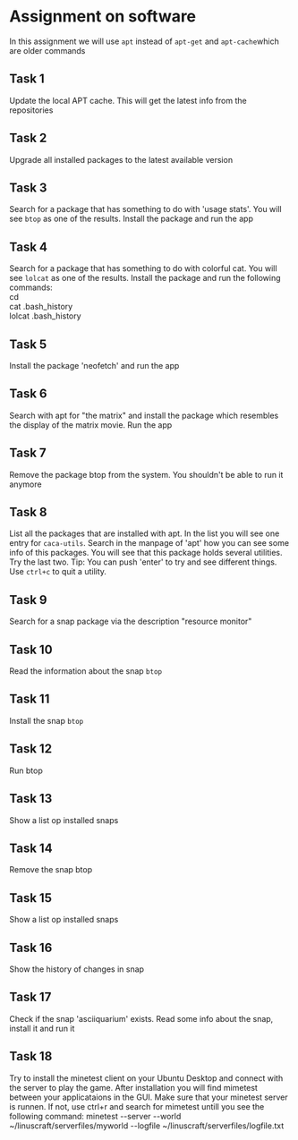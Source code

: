 # Assignment on software

In this assignment we will use `apt` instead of `apt-get` and `apt-cache`which are older commands

## Task 1
Update the local APT cache. This will get the latest info from the repositories  

## Task 2
Upgrade all installed packages to the latest available version  

## Task 3
Search for a package that has something to do with 'usage stats'. You will see `btop` as one of the results. Install the package and run the app  

## Task 4
Search for a package that has something to do with colorful cat. You will see `lolcat` as one of the results. Install the package and run the following commands:  
cd  
cat .bash_history  
lolcat .bash_history  
  
## Task 5
Install the package 'neofetch' and run the app  

## Task 6
Search with apt for "the matrix" and install the package which resembles the display of the matrix movie. Run the app  

## Task 7
Remove the package btop from the system. You shouldn't be able to run it anymore  

## Task 8
List all the packages that are installed with apt. In the list you will see one entry for `caca-utils`. Search in the manpage of 'apt' how you can see some info of this packages. You will see that this package holds several utilities. Try the last two. Tip: You can push 'enter' to try and see different things. Use `ctrl+c` to quit a utility.  

## Task 9
Search for a snap package via the description "resource monitor"    

## Task 10
Read the information about the snap `btop`  

## Task 11
Install the snap `btop` 

## Task 12
Run btop  

## Task 13
Show a list op installed snaps  

## Task 14
Remove the snap btop  

## Task 15
Show a list op installed snaps  

## Task 16
Show the history of changes in snap  

## Task 17
Check if the snap 'asciiquarium' exists. Read some info about the snap, install it and run it  

## Task 18
Try to install the minetest client on your Ubuntu Desktop and connect with the server to play the game. After installation you will find mimetest between your applicataions in the GUI.  Make sure that your minetest server is runnen. If not, use ctrl+r and search for mimetest untill you see the following command: minetest --server --world ~/linuscraft/serverfiles/myworld --logfile ~/linuscraft/serverfiles/logfile.txt  


